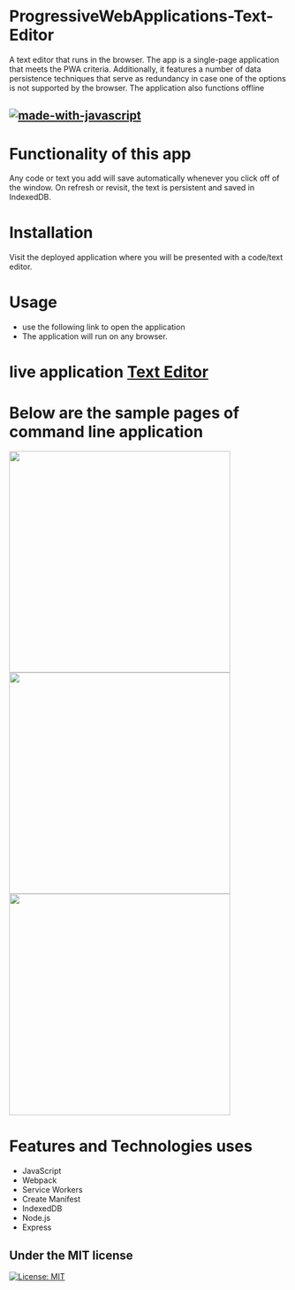# ProgressiveWebApplications-Text-Editor

A text editor that runs in the browser. The app is a single-page application that meets the PWA criteria. Additionally, it features a number of data persistence techniques that serve as redundancy in case one of the options is not supported by the browser. The application also functions offline

## [![made-with-javascript](https://img.shields.io/badge/JavaScript-1f425f.svg)](https://www.javascript.com)

# Functionality of this app

Any code or text you add will save automatically whenever you click off of the window. On refresh or revisit, the text is persistent and saved in IndexedDB.

# Installation

Visit the deployed application where you will be presented with a code/text editor.

# Usage

- use the following link to open the application
- The application will run on any browser.

# live application [Text Editor](https://pwatexteditorks.herokuapp.com/)

# Below are the sample pages of command line application

<img src = "" width ="400">

<img src = "" width ="400">

<img src = "" width ="400">

# Features and Technologies uses

- JavaScript
- Webpack
- Service Workers
- Create Manifest
- IndexedDB
- Node.js
- Express

## Under the MIT license

[![License: MIT](https://img.shields.io/badge/License-MIT-yellow.svg)](https://opensource.org/licenses/MIT)
